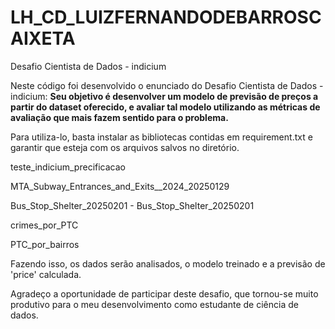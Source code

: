 # LH_CD_LUIZFERNANDODEBARROSCAIXETA
Desafio Cientista de Dados - indicium 

Neste código foi desenvolvido o enunciado do Desafio Cientista de Dados - indicium: **Seu objetivo é desenvolver um modelo de previsão de preços a partir do dataset oferecido, e avaliar tal modelo utilizando as métricas de avaliação que mais fazem sentido para o problema.**

Para utiliza-lo, basta instalar as bibliotecas contidas em requirement.txt e garantir que esteja com os arquivos salvos no diretório.

teste_indicium_precificacao

MTA_Subway_Entrances_and_Exits__2024_20250129

Bus_Stop_Shelter_20250201 - Bus_Stop_Shelter_20250201

crimes_por_PTC

PTC_por_bairros

Fazendo isso, os dados serão analisados, o modelo treinado e a previsão de 'price' calculada.

Agradeço a oportunidade de participar deste desafio, que tornou-se muito produtivo para o meu desenvolvimento como estudante de ciência de dados.
